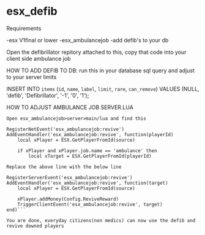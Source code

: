 # esx_defib

Requirements

-esx  V1final or lower 
-esx_ambulancejob
-add defib's to your db

Open the defibrillator repitory attached to this, copy that code into your client side ambulance job 

HOW TO ADD DEFIB TO DB:
run this in your database sql query and adjust to your server limits 

INSERT INTO `items` (`id`, `name`, `label`, `limit`, `rare`, `can_remove`) VALUES (NULL, 'defib', 'Defibrillator', '-1', '0', '1');

HOW TO ADJUST AMBULANCE JOB SERVER.LUA
```
Open esx_ambulancejob>server>main/lua and find this
 
RegisterNetEvent('esx_ambulancejob:revive')
AddEventHandler('esx_ambulancejob:revive', function(playerId)
    local xPlayer = ESX.GetPlayerFromId(source)

    if xPlayer and xPlayer.job.name == 'ambulance' then
        local xTarget = ESX.GetPlayerFromId(playerId)

Replace the above line with the below line

RegisterServerEvent('esx_ambulancejob:revive')
AddEventHandler('esx_ambulancejob:revive', function(target)
    local xPlayer = ESX.GetPlayerFromId(source)

    xPlayer.addMoney(Config.ReviveReward)
    TriggerClientEvent('esx_ambulancejob:revive', target)
end)```

You are done, everyday citizens(non medics) can now use the defib and revive downed players
